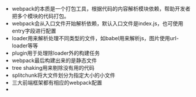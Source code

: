 - webpack的本质是一个打包工具，根据代码的内容解析模块依赖，帮助开发者把多个模块的代码打包。
- webpack会从入口文件开始解析依赖，默认入口文件是index.js，也可使用entry字段进行配置
- loader用来解析处理不同类型的文件，如babel用来解析js，图片使用url-loader等等
- plugin用于处理除loader外的构建任务
- webpack最后构建出来的是静态文件
- tree shaking用来剔除没有用的代码
- splitchunk将大文件划分为指定大小的小文件
- 三大前端框架都有相应的webpack配置
-
